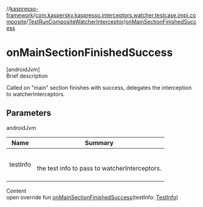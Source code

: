 //[kaspresso-framework](../../index.md)/[com.kaspersky.kaspresso.interceptors.watcher.testcase.impl.composite](../index.md)/[TestRunCompositeWatcherInterceptor](index.md)/[onMainSectionFinishedSuccess](on-main-section-finished-success.md)



# onMainSectionFinishedSuccess  
[androidJvm]  
Brief description  


Called on "main" section finishes with success, delegates the interception to watcherInterceptors.



## Parameters  
  
androidJvm  
  
|  Name|  Summary| 
|---|---|
| testInfo| <br><br>the test info to pass to watcherInterceptors.<br><br>
  
  
Content  
open override fun [onMainSectionFinishedSuccess](on-main-section-finished-success.md)(testInfo: [TestInfo](../../com.kaspersky.kaspresso.testcases.models.info/-test-info/index.md))  



